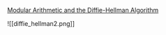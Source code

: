 
[Modular Arithmetic and the Diffie-Hellman Algorithm](https://www.aleksandrhovhannisyan.com/blog/modular-arithmetic-and-diffie-hellman/)

![[diffie_hellman2.png]]